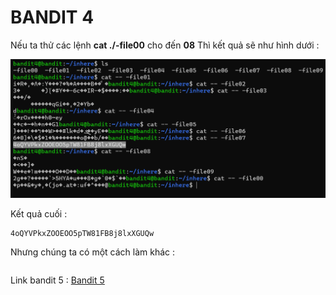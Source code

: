 # BANDIT 4

Nếu ta thử các lệnh **cat ./-file00** cho đến **08**
Thì kết quả sẽ như hình dưới :

![](ok.png)

Kết quả cuối :
```
4oQYVPkxZOOEOO5pTW81FB8j8lxXGUQw
```
Nhưng chúng ta có một cách làm khác :

```

```
Link bandit 5 : [Bandit 5](../Bandit_5)
